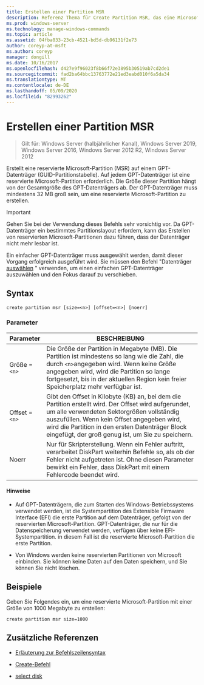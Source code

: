 ```yaml
---
title: Erstellen einer Partition MSR
description: Referenz Thema für Create Partition MSR, das eine Microsoft Reserved (MSR)-Partition auf einem GPT-Datenträger (GUID-Partitionstabelle) erstellt.
ms.prod: windows-server
ms.technology: manage-windows-commands
ms.topic: article
ms.assetid: 04fba033-23cb-4521-bd5d-db96131f2e73
author: coreyp-at-msft
ms.author: coreyp
manager: dongill
ms.date: 10/16/2017
ms.openlocfilehash: d427e9f96023f8b66f72e3895b30519ab7cd2de1
ms.sourcegitcommit: fad2ba64bbc13763772e21ed3eabd010f6a5da34
ms.translationtype: MT
ms.contentlocale: de-DE
ms.lasthandoff: 05/09/2020
ms.locfileid: "82993262"
---
```

# <a name="create-partition-msr"></a>Erstellen einer Partition MSR

> Gilt für: Windows Server (halbjährlicher Kanal), Windows Server 2019, Windows Server 2016, Windows Server 2012 R2, Windows Server 2012

Erstellt eine reservierte Microsoft-Partition (MSR) auf einem GPT-Datenträger (GUID-Partitionstabelle). Auf jedem GPT-Datenträger ist eine reservierte Microsoft-Partition erforderlich. Die Größe dieser Partition hängt von der Gesamtgröße des GPT-Datenträgers ab. Der GPT-Datenträger muss mindestens 32 MB groß sein, um eine reservierte Microsoft-Partition zu erstellen.

> [!IMPORTANT]
> Gehen Sie bei der Verwendung dieses Befehls sehr vorsichtig vor. Da GPT-Datenträger ein bestimmtes Partitionslayout erfordern, kann das Erstellen von reservierten Microsoft-Partitionen dazu führen, dass der Datenträger nicht mehr lesbar ist.
>
> Ein einfacher GPT-Datenträger muss ausgewählt werden, damit dieser Vorgang erfolgreich ausgeführt wird. Sie müssen den Befehl "Datenträger [auswählen](select-disk.md) " verwenden, um einen einfachen GPT-Datenträger auszuwählen und den Fokus darauf zu verschieben.

## <a name="syntax"></a>Syntax

```
create partition msr [size=<n>] [offset=<n>] [noerr]
```

### <a name="parameters"></a>Parameter

| Parameter | BESCHREIBUNG |
| --------- | ----------- |
| Größe =`<n>` | Die Größe der Partition in Megabyte (MB). Die Partition ist mindestens so lang wie die Zahl, die durch `<n>`angegeben wird. Wenn keine Größe angegeben wird, wird die Partition so lange fortgesetzt, bis in der aktuellen Region kein freier Speicherplatz mehr verfügbar ist. |
| Offset =`<n>` | Gibt den Offset in Kilobyte (KB) an, bei dem die Partition erstellt wird. Der Offset wird aufgerundet, um alle verwendeten Sektorgrößen vollständig auszufüllen. Wenn kein Offset angegeben wird, wird die Partition in den ersten Datenträger Block eingefügt, der groß genug ist, um Sie zu speichern. |
| Noerr | Nur für Skripterstellung. Wenn ein Fehler auftritt, verarbeitet DiskPart weiterhin Befehle so, als ob der Fehler nicht aufgetreten ist. Ohne diesen Parameter bewirkt ein Fehler, dass DiskPart mit einem Fehlercode beendet wird. |

#### <a name="remarks"></a>Hinweise

- Auf GPT-Datenträgern, die zum Starten des Windows-Betriebssystems verwendet werden, ist die Systempartition des Extensible Firmware Interface (EFI) die erste Partition auf dem Datenträger, gefolgt von der reservierten Microsoft-Partition. GPT-Datenträger, die nur für die Datenspeicherung verwendet werden, verfügen über keine EFI-Systempartition. in diesem Fall ist die reservierte Microsoft-Partition die erste Partition.

- Von Windows werden keine reservierten Partitionen von Microsoft einbinden. Sie können keine Daten auf den Daten speichern, und Sie können Sie nicht löschen.

## <a name="examples"></a>Beispiele

Geben Sie Folgendes ein, um eine reservierte Microsoft-Partition mit einer Größe von 1000 Megabyte zu erstellen:

```
create partition msr size=1000
```

## <a name="additional-references"></a>Zusätzliche Referenzen

- [Erläuterung zur Befehlszeilensyntax](command-line-syntax-key.md)

- [Create-Befehl](create.md)

- [select disk](select-disk.md)
